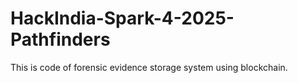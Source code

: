 # HackIndia-Spark-4-2025-Pathfinders
This is code of forensic evidence storage system using blockchain.
